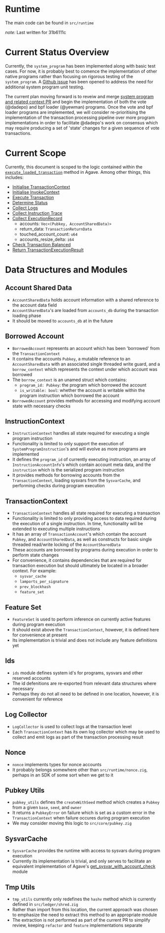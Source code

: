 # Runtime

The main code can be found in `src/runtime`

*note:* Last written for 31b6111c

# Current Status Overview

Currently, the `system_program` has been implemented along with basic test cases. For now, it is probably best to comence the implementation of other native programs rather than focusing on rigorous testing of the `system_program`. A [Github issue](https://github.com/Syndica/sig/issues/528) has been opened to address the need for additional system program unit testing.

The current plan moving forward is to reveiw and merge [system program and related context PR](https://github.com/Syndica/sig/pull/518) and begin the implementation of both the vote (@dadepo) and bpf loader (@yewman) programs. Once the vote and bpf loader programs are implemented, we will consider re-prioritising the implementation of the transaction processing pipeline over more program implementations in order to facilitate @dadepo's work on consensus which may require producing a set of 'state' changes for a given sequence of vote transactions.

# Current Scope

Currently, this document is scoped to the logic contained within the [`execute_loaded_transaction`](https://github.com/anza-xyz/agave/blob/faea52f338df8521864ab7ce97b120b2abb5ce13/svm/src/transaction_processor.rs#L717) method in Agave. Among other things, this includes:
- [Initialise TransactionContext](https://github.com/anza-xyz/agave/blob/faea52f338df8521864ab7ce97b120b2abb5ce13/svm/src/transaction_processor.rs#L753)
- [Initialise InvokeContext](https://github.com/anza-xyz/agave/blob/faea52f338df8521864ab7ce97b120b2abb5ce13/svm/src/transaction_processor.rs#L782)
- [Execute Transaction](https://github.com/anza-xyz/agave/blob/faea52f338df8521864ab7ce97b120b2abb5ce13/svm/src/transaction_processor.rs#L798)
- [Determine Status](https://github.com/anza-xyz/agave/blob/faea52f338df8521864ab7ce97b120b2abb5ce13/svm/src/transaction_processor.rs#L814)
- [Collect Logs](https://github.com/anza-xyz/agave/blob/faea52f338df8521864ab7ce97b120b2abb5ce13/svm/src/transaction_processor.rs#L841)
- [Collect Instruction Trace](https://github.com/anza-xyz/agave/blob/faea52f338df8521864ab7ce97b120b2abb5ce13/svm/src/transaction_processor.rs#L848)
- [Collect ExecutionRecord](https://github.com/anza-xyz/agave/blob/faea52f338df8521864ab7ce97b120b2abb5ce13/svm/src/transaction_processor.rs#L856)
    - accounts: `Vec<(Pubkey, AccountSharedData)>`
    - return_data: `TransactionReturnData`
    - touched_account_count: `u64`
    - accounts_resize_delta: `i64`
- [Check Transaction Balanced](https://github.com/anza-xyz/agave/blob/faea52f338df8521864ab7ce97b120b2abb5ce13/svm/src/transaction_processor.rs#L863)
- [Return TransactionExecutionResult](https://github.com/anza-xyz/agave/blob/faea52f338df8521864ab7ce97b120b2abb5ce13/svm/src/transaction_processor.rs#L890)

# Data Structures and Modules

## Account Shared Data
- `AccountSharedData` holds account information with a shared reference to the account data field
- `AccountSharedData`'s are loaded from `accounts_db` during the transaction loading phase
- It should be moved to `accounts_db` at in the future

## Borrowed Account
- `BorrowedAccount` represents an account which has been 'borrowed' from the `TransactionContext`
- It contains the accounts `Pubkey`, a mutable reference to an `AccountSharedData` with an associated single threaded write guard, and a `borrow_context` which represents the context under which account was borrowed
- The `borrow_context` is an unamed struct which contains:
    - `program_id: Pubkey`: the program which borrowed the account
    - `is_writable: bool`: whether the account is writable within the program instruction which borrowed the account
- `BorrowedAccount` provides methods for accessing and modifying account state with necessary checks

## InstructionContext
- `InstructionContext` handles all state required for executing a single program instruction
- Functionality is limited to only support the execution of `SystemProgramInstruction`'s and will evolve as more programs are implemented
- It defines the `program_id` of currently executing instruction, an array of `InstructionAccountInfo`'s which contain account meta data, and the `instruction` which is the serialized program instruction
- It provides methods for borrowing accounts from the `TransactionContext`, loading sysvars from the `SysvarCache`, and performing checks during program execution

## TransactionContext
- `TransactionContext` handles all state required for executing a transaction
-  Functionality is limited to only providing access to data required during the execution of a single instruction. In time, functionality will be extended to executing multiple instructions
- It has an array of `TransactionAccount`'s which contain the account `Pubkey`, and `AccountSharedData`, as well as constructs for basic single threaded read/write locking of the `AccountSharedData`
- These accounts are borrowed by programs during execution in order to perform state changes
- For convenience, it contains dependencies that are required for transaction execution but should ultimately be located in a broader context. For example:
    - `sysvar_cache`
    - `lamports_per_signature`
    - `prev_blockhash`
    - `feature_set`

## Feature Set
- `FeatureSet` is used to perform inference on currently active features during program execution
- It should exist above the `TransactionContext`, however, it is defined here for convenience at present
- Its implementation is trivial and does not include any feature definitions yet

## Ids
- `ids` module defines system id's for programs, sysvars and other reserved accounts
- The id defenitions are re-exported from relevant data structures where necessary
- Perhaps they do not all need to be defined in one location, however, it is convenient for reference

## Log Collector
- `LogCollector` is used to collect logs at the transaction level
- Each `TransactionContext` has its own log collector which may be used to collect and emit logs as part of the transaction processing result

## Nonce
- `nonce` implements types for nonce accounts
- It probably belongs somewhere other than `src/runtime/nonce.zig`, perhaps in an SDK of some sort when we get to it

## Pubkey Utils
- `pubkey_utils` defines the `createWithSeed` method which creates a `Pubkey` from a given `base`, `seed`, and `owner`
- It returns a `PubkeyError` on failure which is set as a custom error in the `TransactionContext` when failure occures during program execution
- We may consider moving this logic to `src/core/pubkey.zig`

## SysvarCache
- `SysvarCache` provides the runtime with access to sysvars during program execution
- Currently its implementation is trivial, and only serves to facilitate an equivalent implementation of Agave's [get_sysvar_with_account_check](https://github.com/anza-xyz/agave/blob/faea52f338df8521864ab7ce97b120b2abb5ce13/program-runtime/src/sysvar_cache.rs#L229) module

## Tmp Utils
- `tmp_utils` currently only redefines the `hashv` method which is currently defined in `src/ledger/shred.zig`
- Rather than import from this location, the current approach was chosen to emphasize the need to extract this method to an appropriate module
- The extraction is not performed as part of the current PR to simplify review, keeping `refactor` and `feature` implementations separate

